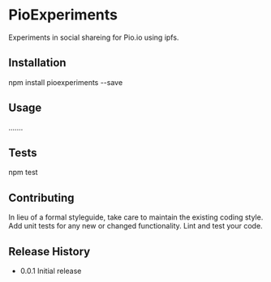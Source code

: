 PioExperiments
=========

Experiments in social shareing for Pio.io using ipfs.

## Installation

  npm install pioexperiments --save

## Usage

  .......

## Tests

  npm test

## Contributing

In lieu of a formal styleguide, take care to maintain the existing coding style.
Add unit tests for any new or changed functionality. Lint and test your code.

## Release History

* 0.0.1 Initial release
